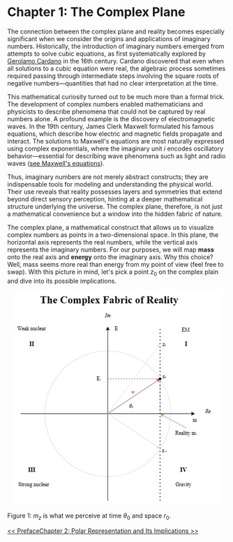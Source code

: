 # Chapter 1: The Complex Plane

The connection between the complex plane and reality becomes especially significant when we consider the origins and applications of imaginary numbers. Historically, the introduction of imaginary numbers emerged from attempts to solve cubic equations, as first systematically explored by [Gerolamo Cardano](https://en.wikipedia.org/wiki/Gerolamo_Cardano) in the 16th century. Cardano discovered that even when all solutions to a cubic equation were real, the algebraic process sometimes required passing through intermediate steps involving the square roots of negative numbers—quantities that had no clear interpretation at the time.

This mathematical curiosity turned out to be much more than a formal trick. The development of complex numbers enabled mathematicians and physicists to describe phenomena that could not be captured by real numbers alone. A profound example is the discovery of electromagnetic waves. In the 19th century, James Clerk Maxwell formulated his famous equations, which describe how electric and magnetic fields propagate and interact. The solutions to Maxwell's equations are most naturally expressed using complex exponentials, where the imaginary unit $i$ encodes oscillatory behavior—essential for describing wave phenomena such as light and radio waves ([see Maxwell's equations](https://en.wikipedia.org/wiki/Maxwell%27s_equations)).

Thus, imaginary numbers are not merely abstract constructs; they are indispensable tools for modeling and understanding the physical world. Their use reveals that reality possesses layers and symmetries that extend beyond direct sensory perception, hinting at a deeper mathematical structure underlying the universe. The complex plane, therefore, is not just a mathematical convenience but a window into the hidden fabric of nature.

The complex plane, a mathematical construct that allows us to visualize complex numbers as points in a two-dimensional space. In this plane, the horizontal axis represents the real numbers, while the vertical axis represents the imaginary numbers. For our purposes, we will map **mass** onto the real axis and **energy** onto the imaginary axis. Why this choice? Well, mass seems more real than energy from my point of view (feel free to swap). With this picture in mind, let's pick a point $z_0$ on the complex plain and dive into its possible implications.

<p style="text-align:center"><img src="./media/EMTS.jpg" title="Complex Plane Illustration" /></p>

Figure 1: $m_z$ is what we perceive at time $\theta_0$ and space $r_0$.

<a href="./PREFACE.md" align="left">&lt;&lt; Preface</a><a href="./CHAPTER2.md" align="right">Chapter 2: Polar Representation and Its Implications &gt;&gt;</a>

